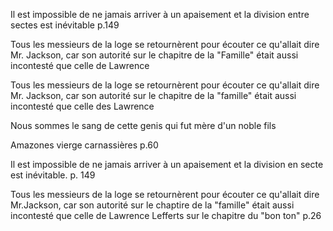 Il est impossible de ne jamais arriver à un apaisement et la division entre sectes est inévitable p.149

Tous les messieurs de la loge se retournèrent pour écouter ce qu'allait dire Mr. Jackson, car son autorité sur le chapitre de la "Famille" était aussi incontesté que celle de Lawrence 

Tous les messieurs de la loge se retournèrent pour écouter ce qu'allait dire Mr. Jackson, car son autorité sur le chapitre de la "famille" était aussi incontesté que celle des Lawrence 


Nous sommes le sang de cette genis qui fut mère d'un noble fils

Amazones vierge carnassières p.60

Il est impossible de ne jamais arriver à un apaisement et la division en secte est inévitable. p. 149

Tous les messieurs de la loge se retournèrent pour écouter ce qu'allait dire Mr.Jackson, car son autorité sur le chaptire de la "famille" était aussi incontesté que celle de Lawrence Lefferts sur le chapitre du "bon ton" p.26

